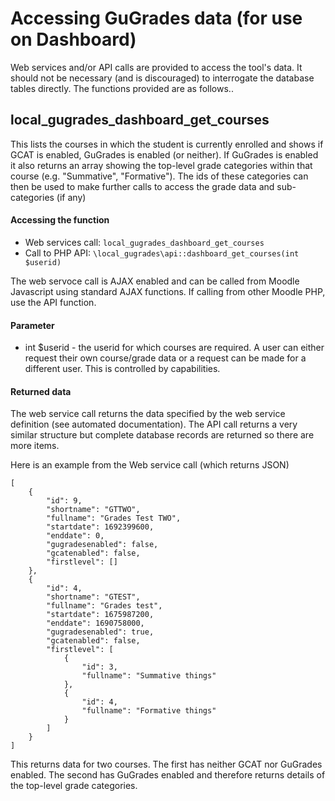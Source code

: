 # Accessing GuGrades data (for use on Dashboard)

Web services and/or API calls are provided to access the tool's data. It should not be necessary (and is discouraged) to interrogate the database tables directly. 
The functions provided are as follows..

## local_gugrades_dashboard_get_courses

This lists the courses in which the student is currently enrolled and shows if GCAT is enabled, GuGrades is enabled (or neither). If GuGrades is enabled it also
returns an array showing the top-level grade categories within that course (e.g. "Summative", "Formative"). The ids of these categories can then be used to make
further calls to access the grade data and sub-categories (if any)

#### Accessing the function

* Web services call:  `local_gugrades_dashboard_get_courses`
* Call to PHP API:  `\local_gugrades\api::dashboard_get_courses(int $userid)`

The web servoce call is AJAX enabled and can be called from Moodle Javascript using standard AJAX functions. If calling from other Moodle PHP, use the API function. 

#### Parameter

* int $userid - the userid for which courses are required. A user can either request their own course/grade data or a request can be made for a different user. This is controlled by capabilities. 

#### Returned data

The web service call returns the data specified by the web service definition (see automated documentation). The API call returns a very similar structure but complete database records are returned
so there are more items. 

Here is an example from the Web service call (which returns JSON)

    [
        {
            "id": 9,
            "shortname": "GTTWO",
            "fullname": "Grades Test TWO",
            "startdate": 1692399600,
            "enddate": 0,
            "gugradesenabled": false,
            "gcatenabled": false,
            "firstlevel": []
        },
        {
            "id": 4,
            "shortname": "GTEST",
            "fullname": "Grades test",
            "startdate": 1675987200,
            "enddate": 1690758000,
            "gugradesenabled": true,
            "gcatenabled": false,
            "firstlevel": [
                {
                    "id": 3,
                    "fullname": "Summative things"
                },
                {
                    "id": 4,
                    "fullname": "Formative things"
                }
            ]
        }
    ]

This returns data for two courses. The first has neither GCAT nor GuGrades enabled. The second has GuGrades enabled and therefore returns details of the top-level
grade categories. 